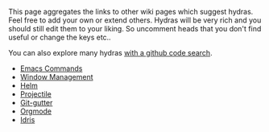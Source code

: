 This page aggregates the links to other wiki pages which suggest hydras. Feel free to add your own or extend others. Hydras will be very rich and you should still edit them to your liking. So uncomment heads that you don't find useful or change the keys etc..

You can also explore many hydras [with a github code search](https://github.com/search?q=defhydra++extension%3Ael+-filename%3Ahydra&type=Code&utf8=✓).

* [Emacs Commands](Emacs)
* [Window Management](Window-Management)
* [Helm](Helm)
* [Projectile](Projectile)
* [Git-gutter](Git-gutter)
* [Orgmode](orgmode)
* [Idris](Idris)